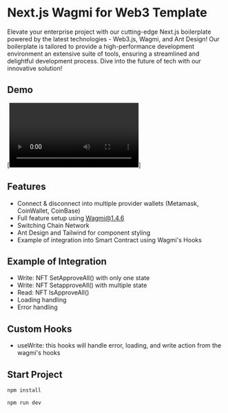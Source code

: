 
# Next.js Wagmi for Web3 Template

Elevate your enterprise project with our cutting-edge Next.js boilerplate powered by the latest technologies - Web3.js, Wagmi, and Ant Design! Our boilerplate is tailored to provide a high-performance development environment an extensive suite of tools, ensuring a streamlined and delightful development process. Dive into the future of tech with our innovative solution!


## Demo

[![Demo](https://res.cloudinary.com/braiwjaya-university/video/upload/v1700437971/hrtpqwoh689jwzungevv.mov)]

## Features

- Connect & disconnect into multiple provider wallets (Metamask, CoinWallet, CoinBase)
- Full feature setup using Wagmi@1.4.6
- Switching Chain Network
- Ant Design and Tailwind for component styling
- Example of integration into Smart Contract using Wagmi's Hooks

## Example of Integration

- Write: NFT SetApproveAll() with only one state
- Write: NFT SetapproveAll() with multiple state
- Read: NFT IsApproveAll()
- Loading handling 
- Error handling

## Custom Hooks

- useWrite: this hooks will handle error, loading, and write action from the wagmi's hooks

## Start Project

```javascript
npm install
```


```javascript
npm run dev
```
